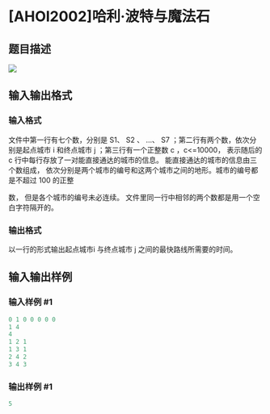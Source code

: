 # [AHOI2002]哈利·波特与魔法石

## 题目描述

![](https://cdn.luogu.com.cn/upload/pic/1681.png)

## 输入输出格式

### 输入格式

文件中第一行有七个数，分别是 S1、 S2 、 …、 S7 ；第二行有两个数，依次分别是起点城市 i 和终点城市 j ；第三行有一个正整数 c ，c<=10000， 表示随后的 c 行中每行存放了一对能直接通达的城市的信息。 能直接通达的城市的信息由三个数组成， 依次分别是两个城市的编号和这两个城市之间的地形。城市的编号都是不超过 100 的正整

数， 但是各个城市的编号未必连续。 文件里同一行中相邻的两个数都是用一个空白字符隔开的。

### 输出格式

以一行的形式输出起点城市i 与终点城市 j 之间的最快路线所需要的时间。

## 输入输出样例

### 输入样例 #1

```cpp
0 1 0 0 0 0 0
1 4
4
1 2 1
1 3 1
2 4 2
3 4 3
```


### 输出样例 #1

```cpp
5
```


